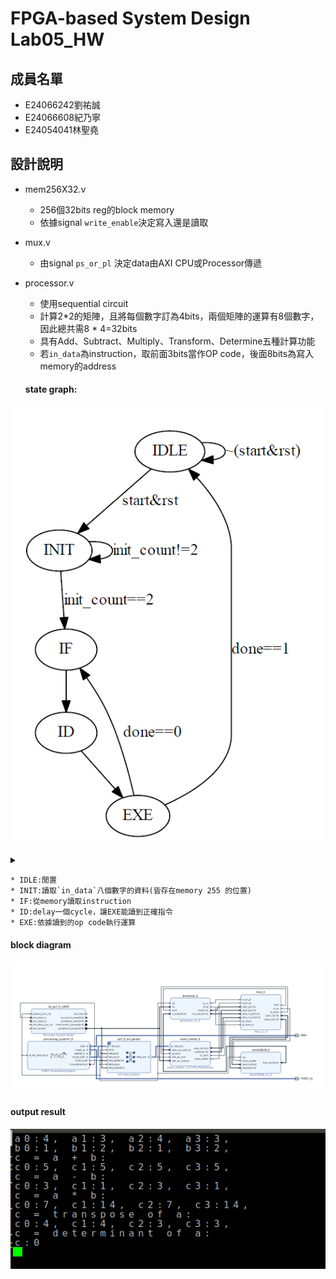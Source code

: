 # FPGA-based System Design Lab05_HW

## 成員名單
* E24066242劉祐誠
* E24066608紀乃寧
* E24054041林聖堯

## 設計說明
* mem256X32.v
  * 256個32bits reg的block memory
  * 依據signal `write_enable`決定寫入還是讀取

* mux.v
  * 由signal `ps_or_pl` 決定data由AXI CPU或Processor傳遞

* processor.v
  * 使用sequential circuit
  * 計算2*2的矩陣，且將每個數字訂為4bits，兩個矩陣的運算有8個數字，因此總共需8 * 4=32bits
  * 具有Add、Subtract、Multiply、Transform、Determine五種計算功能
  * 若`in_data`為instruction，取前面3bits當作OP code，後面8bits為寫入memory的address

  #### state graph:
 ![State_Diagram](./img/state_graph.PNG)
 <details>
 <summary></summary>
 code:<br>
 ```python
 from graphviz import Digraph
  g = Digraph('G', filename='fsm.png')
  g.node("IDLE","IDLE")
  g.node("INIT","INIT")
  g.node("IF","IF")
  g.node("ID","ID")
  g.node("EXE","EXE")
  g.edge("IDLE","INIT",label="start&rst")
  g.edge("IDLE","IDLE",label="~(start&rst)")
  g.edge("INIT","IF",label="init_count==2")
  g.edge("INIT","INIT",label="init_count!=2")
  g.edge("IF","ID",label="")
  g.edge("ID","EXE",label="")
  g.edge("EXE","IDLE",label="done==1")
  g.edge("EXE","IF",label="done==0")
  g.view()
  ```
 </details>

    * IDLE:閒置
    * INIT:讀取`in_data`八個數字的資料(皆存在memory 255 的位置)
    * IF:從memory讀取instruction
    * ID:delay一個cycle，讓EXE能讀到正確指令
    * EXE:依據讀到的op code執行運算
 #### block diagram
 ![bd](./img/bd.png)

 #### output result
 ![output](./img/output.png)
